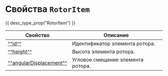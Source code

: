 # Свойства `RotorItem`
{{ desc_type_prop("RotorItem") }}

| Свойство              | Описание                                  |
|-----------------------|-------------------------------------------|
| [^^id^^](./id.md)     | Идентификатор элемента ротора.           |
| [^^height^^](./height.md) | Высота элемента ротора.                |
| [^^angularDisplacement^^](./angularDisplacement.md) | Угловое смещение элемента ротора. |
